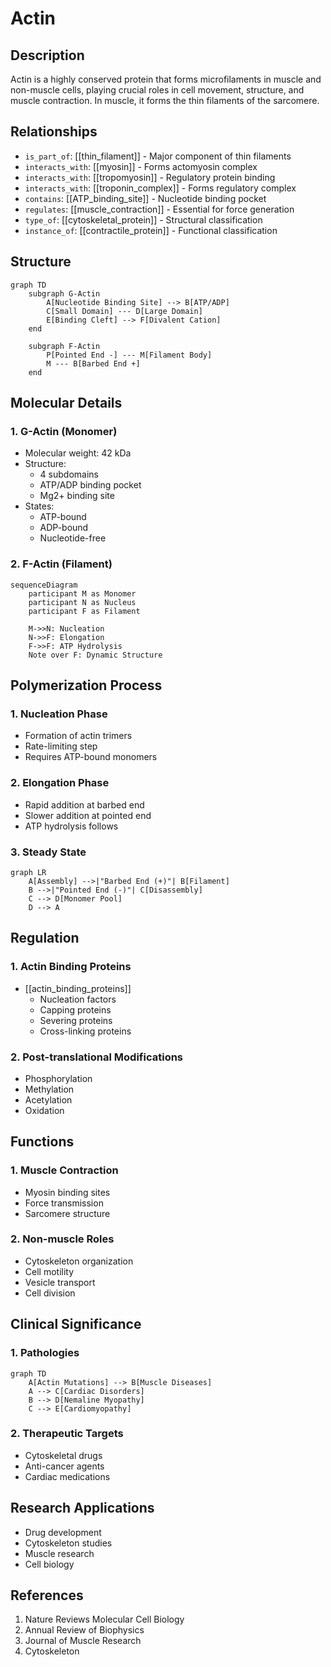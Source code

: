 # Actin

## Description
Actin is a highly conserved protein that forms microfilaments in muscle and non-muscle cells, playing crucial roles in cell movement, structure, and muscle contraction. In muscle, it forms the thin filaments of the sarcomere.

## Relationships
- `is_part_of`: [[thin_filament]] - Major component of thin filaments
- `interacts_with`: [[myosin]] - Forms actomyosin complex
- `interacts_with`: [[tropomyosin]] - Regulatory protein binding
- `interacts_with`: [[troponin_complex]] - Forms regulatory complex
- `contains`: [[ATP_binding_site]] - Nucleotide binding pocket
- `regulates`: [[muscle_contraction]] - Essential for force generation
- `type_of`: [[cytoskeletal_protein]] - Structural classification
- `instance_of`: [[contractile_protein]] - Functional classification

## Structure

```mermaid
graph TD
    subgraph G-Actin
        A[Nucleotide Binding Site] --> B[ATP/ADP]
        C[Small Domain] --- D[Large Domain]
        E[Binding Cleft] --> F[Divalent Cation]
    end
    
    subgraph F-Actin
        P[Pointed End -] --- M[Filament Body]
        M --- B[Barbed End +]
    end
```

## Molecular Details

### 1. G-Actin (Monomer)
- Molecular weight: 42 kDa
- Structure:
  - 4 subdomains
  - ATP/ADP binding pocket
  - Mg2+ binding site
- States:
  - ATP-bound
  - ADP-bound
  - Nucleotide-free

### 2. F-Actin (Filament)
```mermaid
sequenceDiagram
    participant M as Monomer
    participant N as Nucleus
    participant F as Filament
    
    M->>N: Nucleation
    N->>F: Elongation
    F->>F: ATP Hydrolysis
    Note over F: Dynamic Structure
```

## Polymerization Process

### 1. Nucleation Phase
- Formation of actin trimers
- Rate-limiting step
- Requires ATP-bound monomers

### 2. Elongation Phase
- Rapid addition at barbed end
- Slower addition at pointed end
- ATP hydrolysis follows

### 3. Steady State
```mermaid
graph LR
    A[Assembly] -->|"Barbed End (+)"| B[Filament]
    B -->|"Pointed End (-)"| C[Disassembly]
    C --> D[Monomer Pool]
    D --> A
```

## Regulation

### 1. Actin Binding Proteins
- [[actin_binding_proteins]]
  - Nucleation factors
  - Capping proteins
  - Severing proteins
  - Cross-linking proteins

### 2. Post-translational Modifications
- Phosphorylation
- Methylation
- Acetylation
- Oxidation

## Functions

### 1. Muscle Contraction
- Myosin binding sites
- Force transmission
- Sarcomere structure

### 2. Non-muscle Roles
- Cytoskeleton organization
- Cell motility
- Vesicle transport
- Cell division

## Clinical Significance

### 1. Pathologies
```mermaid
graph TD
    A[Actin Mutations] --> B[Muscle Diseases]
    A --> C[Cardiac Disorders]
    B --> D[Nemaline Myopathy]
    C --> E[Cardiomyopathy]
```

### 2. Therapeutic Targets
- Cytoskeletal drugs
- Anti-cancer agents
- Cardiac medications

## Research Applications
- Drug development
- Cytoskeleton studies
- Muscle research
- Cell biology

## References
1. Nature Reviews Molecular Cell Biology
2. Annual Review of Biophysics
3. Journal of Muscle Research
4. Cytoskeleton 